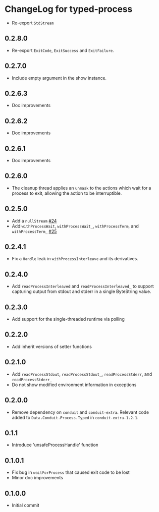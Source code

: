 # ChangeLog for typed-process

* Re-export `StdStream`

## 0.2.8.0

* Re-export `ExitCode`, `ExitSuccess` and `ExitFailure`.

## 0.2.7.0

* Include empty argument in the show instance.

## 0.2.6.3

* Doc improvements

## 0.2.6.2

* Doc improvements

## 0.2.6.1

* Doc improvements

## 0.2.6.0

* The cleanup thread applies an `unmask` to the actions which wait for a
  process to exit, allowing the action to be interruptible.

## 0.2.5.0

* Add a `nullStream` [#24](https://github.com/fpco/typed-process/pull/24)
* Add `withProcessWait`, `withProcessWait_`, `withProcessTerm`, and `withProcessTerm_`
  [#25](https://github.com/fpco/typed-process/issues/25)

## 0.2.4.1

* Fix a `Handle` leak in `withProcessInterleave` and its derivatives.

## 0.2.4.0

* Add `readProcessInterleaved` and `readProcessInterleaved_` to support
  capturing output from stdout and stderr in a single ByteString value.

## 0.2.3.0

* Add support for the single-threaded runtime via polling

## 0.2.2.0

* Add inherit versions of setter functions

## 0.2.1.0

* Add `readProcessStdout`, `readProcessStdout_`, `readProcessStderr`, and `readProcessStderr_`
* Do not show modified environment information in exceptions

## 0.2.0.0

* Remove dependency on `conduit` and `conduit-extra`. Relevant code added to
  `Data.Conduit.Process.Typed` in `conduit-extra-1.2.1`.

## 0.1.1

* Introduce 'unsafeProcessHandle' function

## 0.1.0.1

* Fix bug in `waitForProcess` that caused exit code to be lost
* Minor doc improvements

## 0.1.0.0

* Initial commit
